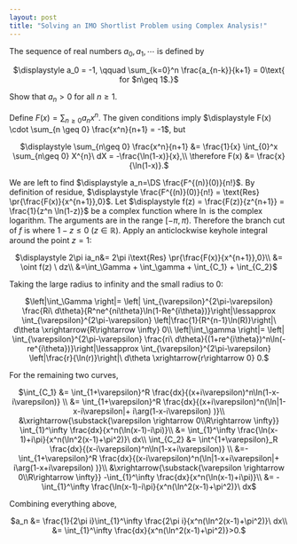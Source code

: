 ```yaml
---
layout: post
title: "Solving an IMO Shortlist Problem using Complex Analysis!"
---
```


The sequence of real numbers $a_0, a_1,\cdots$ is defined by

<p align="center"> $\displaystyle a_0 = -1, \qquad \sum_{k=0}^n \frac{a_{n-k}}{k+1} = 0\text{ for $n\geq 1$.}$ </p>

Show that $a_n>0$ for all $n\geq 1$.

Define $\displaystyle F(x) = \sum_{n\geq 0} a_nx^n$. The given conditions imply $\displaystyle F(x) \cdot \sum_{n \geq 0} \frac{x^n}{n+1} = -1$, but

<p align="center"> $\displaystyle \sum_{n\geq 0} \frac{x^n}{n+1} &= \frac{1}{x} \int_{0}^x \sum_{n\geq 0} X^{n}\ dX = -\frac{\ln(1-x)}{x},\\
    \therefore F(x) &= \frac{x}{\ln(1-x)}.$ </p>

We are left to find $\displaystyle a_n=\DS \frac{F^{(n)}(0)}{n!}$. By definition of residue, $\displaystyle \frac{F^{(n)}(0)}{n!} = \text{Res} \pr{\frac{F(x)}{x^{n+1}},0}$.
Let $\displaystyle f(z) = \frac{F(z)}{z^{n+1}} = \frac{1}{z^n \ln(1-z)}$ be a complex function where $\ln$ is the complex logarithm. The arguments are in the range $[-\pi,\pi)$. Therefore the branch cut of $f$ is where $1-z \leq 0 \ (z\in \mathbb{R})$. Apply an anticlockwise keyhole integral around the point $z=1$:

<p align="center"> $\displaystyle 2\pi ia_n&= 2\pi i\text{Res} \pr{\frac{F(x)}{x^{n+1}},0}\\
    &= \oint f(z) \ dz\\
    &=\int_\Gamma + \int_\gamma + \int_{C_1} + \int_{C_2}$ </p>

Taking the large radius to infinity and the small radius to 0:

<p align="center"> $\left|\int_\Gamma \right|= \left| \int_{\varepsilon}^{2\pi-\varepsilon} \frac{Ri\ d\theta}{R^ne^{ni\theta}\ln(1-Re^{i\theta})}\right|\lessapprox \int_{\varepsilon}^{2\pi-\varepsilon} \left|\frac{1}{R^{n-1}\ln(R)}\right|\ d\theta \xrightarrow{R\rightarrow \infty} 0\\
    \left|\int_\gamma \right|= \left| \int_{\varepsilon}^{2\pi-\varepsilon} \frac{ri\ d\theta}{(1+re^{i\theta})^n\ln(-re^{i\theta})}\right|\lessapprox \int_{\varepsilon}^{2\pi-\varepsilon} \left|\frac{r}{\ln(r)}\right|\ d\theta \xrightarrow{r\rightarrow 0} 0.$ </p>

For the remaining two curves,

<p align="center"> $\int_{C_1} &= \int_{1+\varepsilon}^R \frac{dx}{(x+i\varepsilon)^n\ln(1-x-i\varepsilon)} \\
    &= \int_{1+\varepsilon}^R \frac{dx}{(x+i\varepsilon)^n(\ln|1-x-i\varepsilon|+ i\arg(1-x-i\varepsilon) )}\\
    &\xrightarrow{\substack{\varepsilon \rightarrow 0\\R\rightarrow \infty}} \int_{1}^\infty \frac{dx}{x^n(\ln(x-1)-i\pi)}\\
    &= \int_{1}^\infty \frac{\ln(x-1)+i\pi}{x^n(\ln^2(x-1)+\pi^2)}\ dx\\
    \int_{C_2} &= \int^{1+\varepsilon}_R \frac{dx}{(x-i\varepsilon)^n\ln(1-x+i\varepsilon)} \\
    &=- \int_{1+\varepsilon}^R \frac{dx}{(x-i\varepsilon)^n(\ln|1-x+i\varepsilon|+ i\arg(1-x+i\varepsilon) )}\\
    &\xrightarrow{\substack{\varepsilon \rightarrow 0\\R\rightarrow \infty}} -\int_{1}^\infty \frac{dx}{x^n(\ln(x-1)+i\pi)}\\
    &= -\int_{1}^\infty \frac{\ln(x-1)-i\pi}{x^n(\ln^2(x-1)+\pi^2)}\ dx$
</p>

Combining everything above,

<p align="center">
    $a_n &= \frac{1}{2\pi i}\int_{1}^\infty \frac{2\pi i}{x^n(\ln^2(x-1)+\pi^2)}\ dx\\
    &= \int_{1}^\infty \frac{dx}{x^n(\ln^2(x-1)+\pi^2)}>0.$
</p>